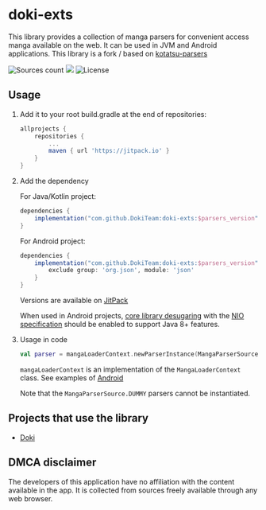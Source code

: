 # doki-exts

This library provides a collection of manga parsers for convenient access manga available on the web. It can be used in
JVM and Android applications. This library is a fork / based on [kotatsu-parsers](https://github.com/KotatsuApp/kotatsu-parsers)

![Sources count](https://img.shields.io/badge/dynamic/yaml?url=https%3A%2F%2Fraw.githubusercontent.com%2FDokiTeam%2Fdoki-exts%2Frefs%2Fheads%2Fmaster%2F.github%2Fsummary.yaml&query=total&label=manga%20sources&color=%23E9321C) [![](https://jitpack.io/v/DokiTeam/doki-exts.svg)](https://jitpack.io/#DokiTeam/doki-exts) ![License](https://img.shields.io/github/license/KotatsuApp/Kotatsu)

## Usage

1. Add it to your root build.gradle at the end of repositories:

   ```groovy
   allprojects {
	   repositories {
		   ...
		   maven { url 'https://jitpack.io' }
	   }
   }
   ```

2. Add the dependency

   For Java/Kotlin project:
    ```groovy
    dependencies {
        implementation("com.github.DokiTeam:doki-exts:$parsers_version")
    }
    ```

   For Android project:
    ```groovy
    dependencies {
        implementation("com.github.DokiTeam:doki-exts:$parsers_version") {
            exclude group: 'org.json', module: 'json'
        }
    }
    ```

   Versions are available on [JitPack](https://jitpack.io/#DokiTeam/doki-exts)

   When used in Android
   projects, [core library desugaring](https://developer.android.com/studio/write/java8-support#library-desugaring) with
   the [NIO specification](https://developer.android.com/studio/write/java11-nio-support-table) should be enabled to
   support Java 8+ features.


3. Usage in code

   ```kotlin
   val parser = mangaLoaderContext.newParserInstance(MangaParserSource.MANGADEX)
   ```

   `mangaLoaderContext` is an implementation of the `MangaLoaderContext` class.
   See examples
   of [Android](https://github.com/DokiTeam/Doki/blob/devel/app/src/main/kotlin/org/dokiteam/doki/core/parser/MangaLoaderContextImpl.kt)

   Note that the `MangaParserSource.DUMMY` parsers cannot be instantiated.

## Projects that use the library

- [Doki](https://github.com/DokiTeam/Doki)

## DMCA disclaimer

The developers of this application have no affiliation with the content available in the app. It is collected from
sources freely available through any web browser.
